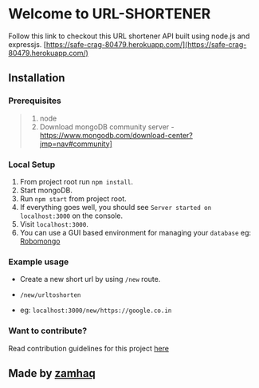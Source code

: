 # Welcome to URL-SHORTENER

Follow this link to checkout this URL shortener API built using node.js and expressjs.
[https://safe-crag-80479.herokuapp.com/](https://safe-crag-80479.herokuapp.com/)

## Installation

### Prerequisites

> 1. node
> 2. Download mongoDB community server - https://www.mongodb.com/download-center?jmp=nav#community]
### Local Setup
1. From project root run `npm install`.
2. Start mongoDB.
3. Run `npm start` from project root.
4. If everything goes well, you should see `Server started on localhost:3000` on the console.
5. Visit `localhost:3000`.
6. You can use a GUI based environment for managing your `database` eg: [Robomongo](https://robomongo.org/)

### Example usage
- Create a new short url by using `/new` route.

- `/new/urltoshorten`

- eg: `localhost:3000/new/https://google.co.in`

### Want to contribute? 
Read contribution guidelines for this project [here](.github/CONTRIBUTING.md)


Made by [zamhaq](https://github.com/zamhaq)
-------------------

